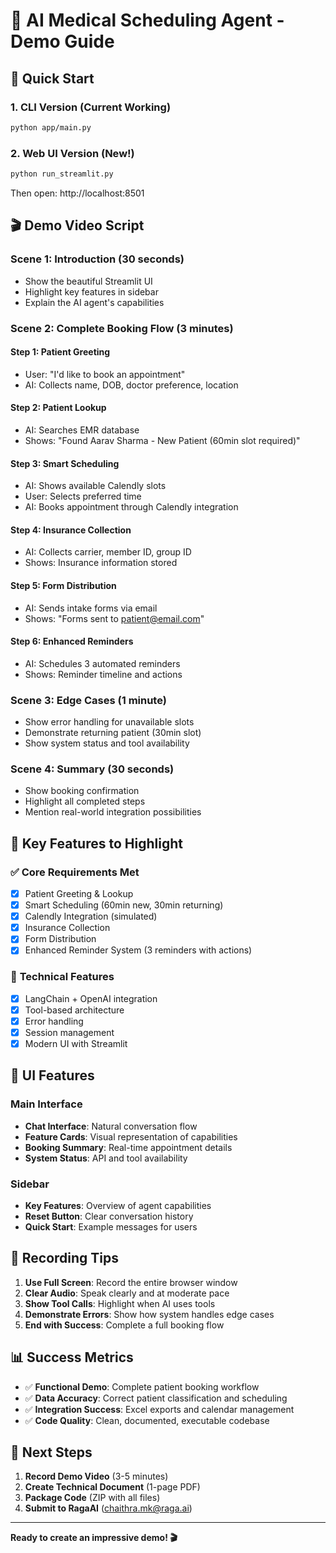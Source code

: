 # 🏥 AI Medical Scheduling Agent - Demo Guide

## 🚀 Quick Start

### 1. **CLI Version** (Current Working)
```bash
python app/main.py
```

### 2. **Web UI Version** (New!)
```bash
python run_streamlit.py
```
Then open: http://localhost:8501

## 🎬 Demo Video Script

### **Scene 1: Introduction (30 seconds)**
- Show the beautiful Streamlit UI
- Highlight key features in sidebar
- Explain the AI agent's capabilities

### **Scene 2: Complete Booking Flow (3 minutes)**

#### **Step 1: Patient Greeting**
- User: "I'd like to book an appointment"
- AI: Collects name, DOB, doctor preference, location

#### **Step 2: Patient Lookup**
- AI: Searches EMR database
- Shows: "Found Aarav Sharma - New Patient (60min slot required)"

#### **Step 3: Smart Scheduling**
- AI: Shows available Calendly slots
- User: Selects preferred time
- AI: Books appointment through Calendly integration

#### **Step 4: Insurance Collection**
- AI: Collects carrier, member ID, group ID
- Shows: Insurance information stored

#### **Step 5: Form Distribution**
- AI: Sends intake forms via email
- Shows: "Forms sent to patient@email.com"

#### **Step 6: Enhanced Reminders**
- AI: Schedules 3 automated reminders
- Shows: Reminder timeline and actions

### **Scene 3: Edge Cases (1 minute)**
- Show error handling for unavailable slots
- Demonstrate returning patient (30min slot)
- Show system status and tool availability

### **Scene 4: Summary (30 seconds)**
- Show booking confirmation
- Highlight all completed steps
- Mention real-world integration possibilities

## 🎯 Key Features to Highlight

### ✅ **Core Requirements Met**
- [x] Patient Greeting & Lookup
- [x] Smart Scheduling (60min new, 30min returning)
- [x] Calendly Integration (simulated)
- [x] Insurance Collection
- [x] Form Distribution
- [x] Enhanced Reminder System (3 reminders with actions)

### 🔧 **Technical Features**
- [x] LangChain + OpenAI integration
- [x] Tool-based architecture
- [x] Error handling
- [x] Session management
- [x] Modern UI with Streamlit

## 📱 UI Features

### **Main Interface**
- **Chat Interface**: Natural conversation flow
- **Feature Cards**: Visual representation of capabilities
- **Booking Summary**: Real-time appointment details
- **System Status**: API and tool availability

### **Sidebar**
- **Key Features**: Overview of agent capabilities
- **Reset Button**: Clear conversation history
- **Quick Start**: Example messages for users

## 🎥 Recording Tips

1. **Use Full Screen**: Record the entire browser window
2. **Clear Audio**: Speak clearly and at moderate pace
3. **Show Tool Calls**: Highlight when AI uses tools
4. **Demonstrate Errors**: Show how system handles edge cases
5. **End with Success**: Complete a full booking flow

## 📊 Success Metrics

- ✅ **Functional Demo**: Complete patient booking workflow
- ✅ **Data Accuracy**: Correct patient classification and scheduling
- ✅ **Integration Success**: Excel exports and calendar management
- ✅ **Code Quality**: Clean, documented, executable codebase

## 🚀 Next Steps

1. **Record Demo Video** (3-5 minutes)
2. **Create Technical Document** (1-page PDF)
3. **Package Code** (ZIP with all files)
4. **Submit to RagaAI** (chaithra.mk@raga.ai)

---

**Ready to create an impressive demo! 🎬**
